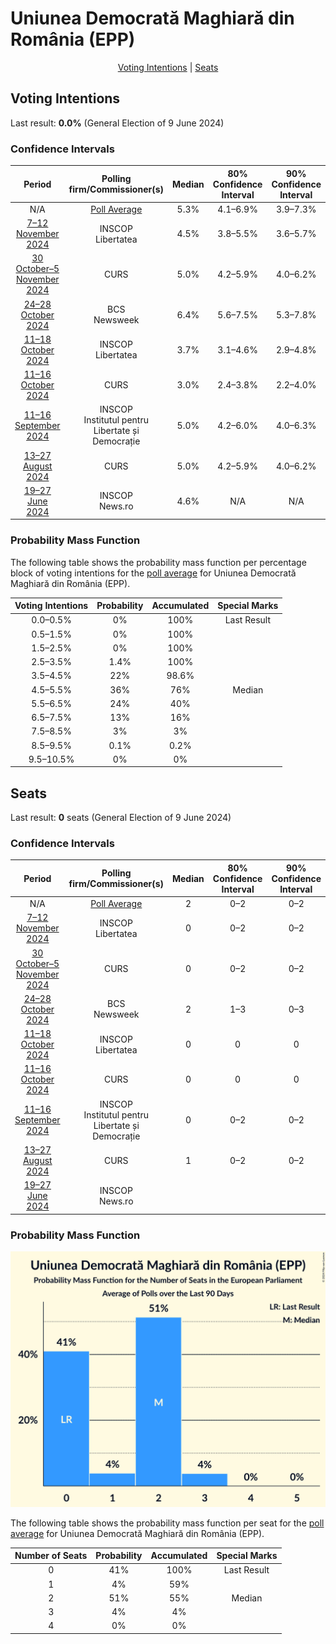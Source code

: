 # Uniunea Democrată Maghiară din România (EPP)

<p align="center"><a href="#voting-intentions">Voting Intentions</a> | <a href="#seats">Seats</a></p>

## Voting Intentions

Last result: **0.0%** (General Election of 9 June 2024)

### Confidence Intervals

| Period     | Polling firm/Commissioner(s) | Median | 80% Confidence Interval | 90% Confidence Interval | 95% Confidence Interval | 99% Confidence Interval |
|:----------:|:----------------:|:-----------:|:-----------------------:|:-----------------------:|:-----------------------:|:-----------------------:|
| N/A | [Poll Average](average.html) | 5.3% | 4.1–6.9% | 3.9–7.3% | 3.7–7.6% | 3.3–8.2% |
| [7–12 November 2024](2024-11-12-INSCOP.html) | INSCOP <br> Libertatea | 4.5% | 3.8–5.5% | 3.6–5.7% | 3.5–5.9% | 3.1–6.4% |
| [30 October–5 November 2024](2024-11-05-CURS.html) | CURS | 5.0% | 4.2–5.9% | 4.0–6.2% | 3.8–6.4% | 3.5–6.9% |
| [24–28 October 2024](2024-10-28-BCS.html) | BCS <br> Newsweek | 6.4% | 5.6–7.5% | 5.3–7.8% | 5.2–8.0% | 4.8–8.5% |
| [11–18 October 2024](2024-10-18-INSCOP.html) | INSCOP <br> Libertatea | 3.7% | 3.1–4.6% | 2.9–4.8% | 2.8–5.0% | 2.5–5.5% |
| [11–16 October 2024](2024-10-16-CURS.html) | CURS | 3.0% | 2.4–3.8% | 2.2–4.0% | 2.1–4.2% | 1.8–4.6% |
| [11–16 September 2024](2024-09-16-INSCOP.html) | INSCOP <br> Institutul pentru Libertate și Democrație | 5.0% | 4.2–6.0% | 4.0–6.3% | 3.8–6.5% | 3.5–7.0% |
| [13–27 August 2024](2024-08-27-CURS.html) | CURS | 5.0% | 4.2–5.9% | 4.0–6.2% | 3.8–6.4% | 3.5–6.9% |
| [19–27 June 2024](2024-06-27-INSCOP.html) | INSCOP <br> News.ro | 4.6% | N/A | N/A | N/A | N/A |

### Probability Mass Function

The following table shows the probability mass function per percentage block of voting intentions for the [poll average](average.html) for Uniunea Democrată Maghiară din România (EPP).

| Voting Intentions | Probability | Accumulated | Special Marks |
|:-----------------:|:-----------:|:-----------:|:-------------:|
| 0.0–0.5% | 0% | 100% | Last Result |
| 0.5–1.5% | 0% | 100% |  |
| 1.5–2.5% | 0% | 100% |  |
| 2.5–3.5% | 1.4% | 100% |  |
| 3.5–4.5% | 22% | 98.6% |  |
| 4.5–5.5% | 36% | 76% | Median |
| 5.5–6.5% | 24% | 40% |  |
| 6.5–7.5% | 13% | 16% |  |
| 7.5–8.5% | 3% | 3% |  |
| 8.5–9.5% | 0.1% | 0.2% |  |
| 9.5–10.5% | 0% | 0% |  |


## Seats

Last result: **0** seats (General Election of 9 June 2024)

### Confidence Intervals

| Period     | Polling firm/Commissioner(s) | Median | 80% Confidence Interval | 90% Confidence Interval | 95% Confidence Interval | 99% Confidence Interval |
|:----------:|:----------------:|:------:|:-----------------------:|:-----------------------:|:-----------------------:|:-----------------------:|
| N/A | [Poll Average](average.html) | 2 | 0–2 | 0–2 | 0–3 | 0–3 |
| [7–12 November 2024](2024-11-12-INSCOP.html) | INSCOP <br> Libertatea | 0 | 0–2 | 0–2 | 0–2 | 0–2 |
| [30 October–5 November 2024](2024-11-05-CURS.html) | CURS | 0 | 0–2 | 0–2 | 0–2 | 0–2 |
| [24–28 October 2024](2024-10-28-BCS.html) | BCS <br> Newsweek | 2 | 1–3 | 0–3 | 0–3 | 0–3 |
| [11–18 October 2024](2024-10-18-INSCOP.html) | INSCOP <br> Libertatea | 0 | 0 | 0 | 0–1 | 0–2 |
| [11–16 October 2024](2024-10-16-CURS.html) | CURS | 0 | 0 | 0 | 0 | 0 |
| [11–16 September 2024](2024-09-16-INSCOP.html) | INSCOP <br> Institutul pentru Libertate și Democrație | 0 | 0–2 | 0–2 | 0–2 | 0–2 |
| [13–27 August 2024](2024-08-27-CURS.html) | CURS | 1 | 0–2 | 0–2 | 0–2 | 0–2 |
| [19–27 June 2024](2024-06-27-INSCOP.html) | INSCOP <br> News.ro |  |  |  |  |  |

### Probability Mass Function

![Graph with seats probability mass function not yet produced](average-seats-pmf-uniuneademocratămaghiarădinromâniaepp.png "Seats Probability Mass Function")

The following table shows the probability mass function per seat for the [poll average](average.html) for Uniunea Democrată Maghiară din România (EPP).

| Number of Seats | Probability | Accumulated | Special Marks |
|:---------------:|:-----------:|:-----------:|:-------------:|
| 0 | 41% | 100% | Last Result |
| 1 | 4% | 59% |  |
| 2 | 51% | 55% | Median |
| 3 | 4% | 4% |  |
| 4 | 0% | 0% |  |



